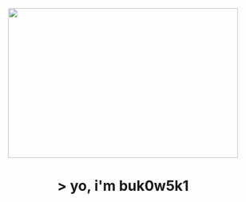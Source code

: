 <div align=center>
    <img width="460" height="300" src="https://i.pinimg.com/originals/bc/6c/17/bc6c171eee288a2f1e124c749303b24e.gif">
</div>

<h1 align=center>> yo, i'm buk0w5k1</h1>
